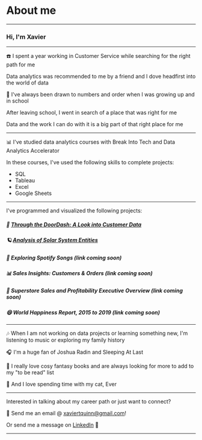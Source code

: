 # About me

---
### Hi, I'm Xavier

---
☎️ I spent a year working in Customer Service while searching for the right path for me

Data analytics was recommended to me by a friend and I dove headfirst into the world of data

🔢 I've always been drawn to numbers and order when I was growing up and in school

After leaving school, I went in search of a place that was right for me

Data and the work I can do with it is a big part of that right place for me

---
📊 I've studied data analytics courses with Break Into Tech and Data Analytics Accelerator

In these courses, I've used the following skills to complete projects:
<ul>
  <li>SQL</li>
  <li>Tableau</li>
  <li>Excel</li>
  <li>Google Sheets</li>
</ul>

---
I've programmed and visualized the following projects:
##### 🍕 [Through the DoorDash: A Look into Customer Data](/doordash)
##### 🪐 [Analysis of Solar System Entities](/solarsystem)
##### 🎼 Exploring Spotify Songs (link coming soon)
##### 📊 Sales Insights: Customers & Orders (link coming soon)
##### 🏪 Superstore Sales and Profitability Executive Overview (link coming soon)
##### 😄 World Happiness Report, 2015 to 2019 (link coming soon)

---
🎶 When I am not working on data projects or learning something new, I'm listening to music or exploring my family history

🎧 I'm a huge fan of Joshua Radin and Sleeping At Last

📖 I really love cosy fantasy books and are always looking for more to add to my "to be read" list

🐾 And I love spending time with my cat, Ever

---
Interested in talking about my career path or just want to connect?

📧 Send me an email @ xaviertquinn@gmail.com!

Or send me a message on <a href="https://www.linkedin.com/in/xaviertquinn/">LinkedIn</a> 🔗

---
